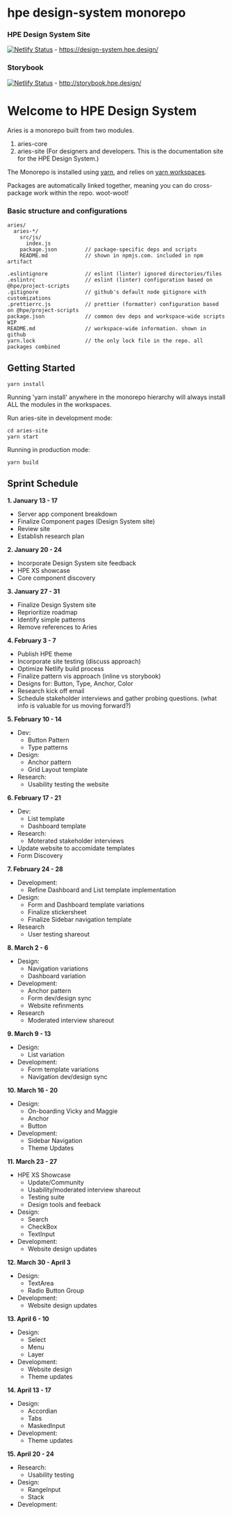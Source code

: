 # hpe design-system monorepo
### HPE Design System Site

[![Netlify Status](https://api.netlify.com/api/v1/badges/39e37d4a-4f9f-4946-8aeb-b8328b1821cd/deploy-status)](https://app.netlify.com/sites/keen-mayer-a86c8b/deploys) - https://design-system.hpe.design/  



### Storybook

[![Netlify Status](https://api.netlify.com/api/v1/badges/e4cb8d72-f3c0-4490-a4d7-54273ac277ed/deploy-status)](https://app.netlify.com/sites/thirsty-shockley-2b7675/deploys) - http://storybook.hpe.design/

# Welcome to HPE Design System
Aries is a monorepo built from two modules.

1. aries-core
2. aries-site (For designers and developers. This is the documentation site for the HPE Design System.)

The Monorepo is installed using [yarn](https://github.com/yarnpkg/yarn), and relies on [yarn workspaces](https://yarnpkg.com/lang/en/docs/workspaces/).

Packages are automatically linked together, meaning you can do cross-package work within the repo. woot-woot!

### Basic structure and configurations

```
aries/
  aries-*/
    src/js/
      index.js
    package.json         // package-specific deps and scripts
    README.md            // shown in npmjs.com. included in npm artifact

.eslintignore            // eslint (linter) ignored directories/files
.eslintrc                // eslint (linter) configuration based on @hpe/project-scripts
.gitignore               // github's default node gitignore with customizations
.prettierrc.js           // prettier (formatter) configuration based on @hpe/project-scripts
package.json             // common dev deps and workspace-wide scripts WIP
README.md                // workspace-wide information. shown in github
yarn.lock                // the only lock file in the repo. all packages combined
```

## Getting Started

```
yarn install
```

Running 'yarn install' anywhere in the monorepo hierarchy will always install ALL the modules in the workspaces.

Run aries-site in development mode:

```
cd aries-site
yarn start
```

Running in production mode:

```
yarn build
```

## Sprint Schedule 

**1. January 13 - 17**  
- Server app component breakdown
- Finalize Component pages (Design System site) 
- Review site
- Establish research plan

**2. January 20 - 24**  
- Incorporate Design System site feedback 
- HPE XS showcase
- Core component discovery

**3. January 27 - 31**   
- Finalize Design System site
- Reprioritize roadmap 
- Identify simple patterns 
- Remove references to Aries

**4. February 3 - 7**   
- Publish HPE theme
- Incorporate site testing (discuss approach) 
- Optimize Netlify build process
- Finalize pattern vis approach (inline vs storybook) 
- Designs for: Button, Type, Anchor, Color
- Research kick off email 
- Schedule stakeholder interviews and gather probing questions. (what info is valuable for us moving forward?) 

**5. February 10 - 14**   
- Dev: 
  - Button Pattern
  - Type patterns
- Design: 
  - Anchor pattern  
  - Grid Layout template 
- Research: 
  - Usability testing the website 

**6. February 17 - 21**  
- Dev: 
  - List template
  - Dashboard template
- Research:
  - Moterated stakeholder interviews
- Update website to accomidate templates 
- Form Discovery 

**7. February 24 - 28**  
- Development:
  - Refine Dashboard and List template implementation
- Design: 
  - Form and Dashboard template variations
  - Finalize stickersheet 
  - Finalize Sidebar navigation template 
- Research  
  - User testing shareout 
  
**8. March 2 - 6**
- Design:
  - Navigation variations 
  - Dashboard variation 
- Development: 
  - Anchor pattern
  - Form dev/design sync
  - Website refinments 
- Research
  - Moderated interview shareout 
  
**9. March 9 - 13**  
- Design:
  - List variation 
- Development:
  - Form template variations
  - Navigation dev/design sync

  
**10. March 16 - 20**
- Design: 
  - On-boarding Vicky and Maggie
  - Anchor
  - Button
- Development: 
  - Sidebar Navigation 
  - Theme Updates 
  
**11. March 23 - 27**  
- HPE XS Showcase
  - Update/Community
  - Usability/moderated interview shareout
  - Testing suite
  - Design tools and feeback 
- Design:
  - Search
  - CheckBox
  - TextInput
- Development:
  - Website design updates 
  
**12. March 30 - April 3**  
- Design:
  - TextArea
  - Radio Button Group 
- Development:
  - Website design updates 
  
**13. April 6 - 10**  
- Design:
  - Select  
  - Menu
  - Layer
- Development:
  - Website design
  - Theme updates 
  
**14. April 13 - 17** 
- Design: 
  - Accordian
  - Tabs 
  - MaskedInput 
- Development:
  - Theme updates 
  
**15. April 20 - 24** 
- Research:
  - Usability testing 
- Design:
  - RangeInput
  - Stack
- Development: 
